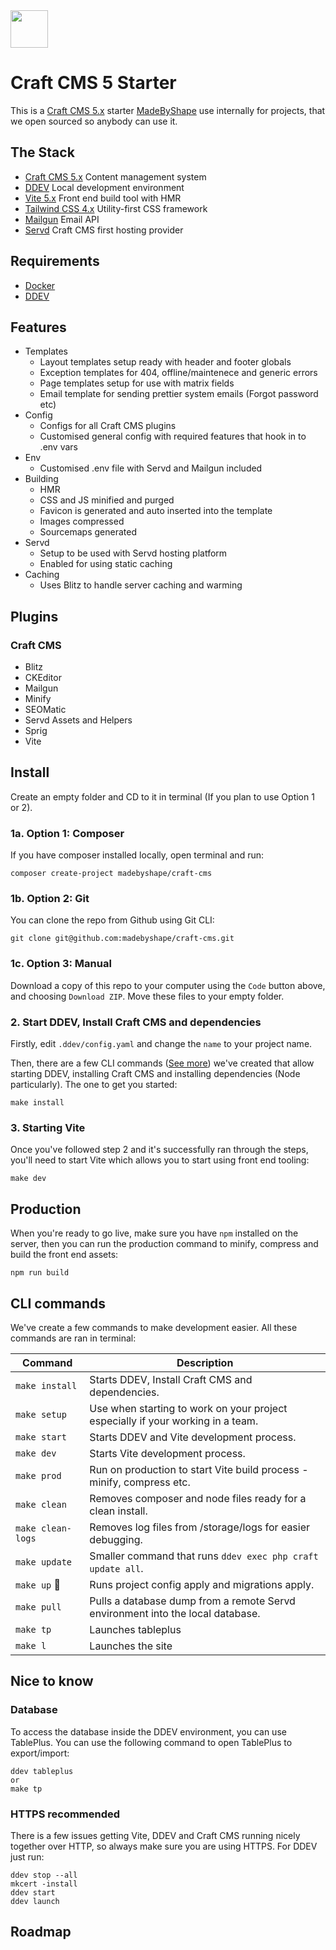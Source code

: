 <img src="https://github.com/madebyshape/craft-cms/blob/master/src/public/images/favicon.png" width="60">

# Craft CMS 5 Starter

This is a [Craft CMS 5.x](https://github.com/craftcms/cms) starter [MadeByShape](https://madebyshape.co.uk) use internally for projects, that we open sourced so anybody can use it.

## The Stack

- [Craft CMS 5.x](https://craftcms.com) Content management system
- [DDEV](https://ddev.com) Local development environment
- [Vite 5.x](https://vitejs.dev) Front end build tool with HMR
- [Tailwind CSS 4.x](https://tailwindcss.com) Utility-first CSS framework
- [Mailgun](https://www.mailgun.com/) Email API
- [Servd](https://servd.host) Craft CMS first hosting provider

## Requirements

- [Docker](https://www.docker.com)
- [DDEV](https://ddev.com)

## Features

- Templates
    - Layout templates setup ready with header and footer globals
    - Exception templates for 404, offline/maintenece and generic errors
    - Page templates setup for use with matrix fields
    - Email template for sending prettier system emails (Forgot password etc)
- Config
    - Configs for all Craft CMS plugins
    - Customised general config with required features that hook in to .env vars
- Env
    - Customised .env file with Servd and Mailgun included
- Building
    - HMR
    - CSS and JS minified and purged
    - Favicon is generated and auto inserted into the template
    - Images compressed
    - Sourcemaps generated
- Servd
    - Setup to be used with Servd hosting platform
    - Enabled for using static caching
- Caching
    - Uses Blitz to handle server caching and warming

## Plugins

### Craft CMS

- Blitz
- CKEditor
- Mailgun
- Minify
- SEOMatic
- Servd Assets and Helpers
- Sprig
- Vite

## Install

Create an empty folder and CD to it in terminal (If you plan to use Option 1 or 2).

### 1a. Option 1: Composer

If you have composer installed locally, open terminal and run:

```shell
composer create-project madebyshape/craft-cms
```

### 1b. Option 2: Git

You can clone the repo from Github using Git CLI:

```shell
git clone git@github.com:madebyshape/craft-cms.git
```

### 1c. Option 3: Manual

Download a copy of this repo to your computer using the `Code` button above, and choosing `Download ZIP`. Move these files to your empty folder.

### 2. Start DDEV, Install Craft CMS and dependencies

Firstly, edit `.ddev/config.yaml` and change the `name` to your project name.

Then, there are a few CLI commands ([See more](#cli-commands)) we've created that allow starting DDEV, installing Craft CMS and installing dependencies (Node particularly). The one to get you started:

```shell
make install
```

### 3. Starting Vite

Once you've followed step 2 and it's successfully ran through the steps, you'll need to start Vite which allows you to start using front end tooling:

```shell
make dev
```

## Production

When you're ready to go live, make sure you have `npm` installed on the server, then you can run the production command to minify, compress and build the front end assets:

```shell
npm run build
```

## CLI commands

We've create a few commands to make development easier. All these commands are ran in terminal:

| Command | Description |
| -------- | ------- |
| `make install` | Starts DDEV, Install Craft CMS and dependencies. |
| `make setup` | Use when starting to work on your project especially if your working in a team. |
| `make start` | Starts DDEV and Vite development process. |
| `make dev` | Starts Vite development process. |
| `make prod` | Run on production to start Vite build process - minify, compress etc. |
| `make clean` | Removes composer and node files ready for a clean install. |
| `make clean-logs` | Removes log files from /storage/logs for easier debugging. |
| `make update` | Smaller command that runs `ddev exec php craft update all`. |
| `make up` 💅 | Runs project config apply and migrations apply. |
| `make pull` | Pulls a database dump from a remote Servd environment into the local database. |
| `make tp` | Launches tableplus |
| `make l` | Launches the site |

## Nice to know

### Database

To access the database inside the DDEV environment, you can use TablePlus. You can use the following command to open TablePlus to export/import:

```shell
ddev tableplus 
or 
make tp
```

### HTTPS recommended

There is a few issues getting Vite, DDEV and Craft CMS running nicely together over HTTP, so always make sure you are using HTTPS. For DDEV just run:

```shell
ddev stop --all
mkcert -install
ddev start
ddev launch
```

## Roadmap
